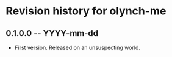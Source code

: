 # Revision history for olynch-me

## 0.1.0.0  -- YYYY-mm-dd

* First version. Released on an unsuspecting world.
